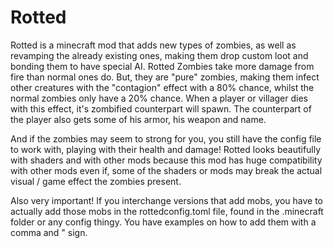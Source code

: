 # Rotted
Rotted is a minecraft mod that adds new types of zombies, as well as revamping the already existing ones, making them drop custom loot and bonding them to have special AI. Rotted Zombies take more damage from fire than normal ones do.
But, they are "pure" zombies, making them infect other creatures with the "contagion" effect with a 80% chance, whilst the normal zombies only have a 20% chance.
When a player or villager dies with this effect, it's zombified counterpart will spawn. The counterpart of the player also gets some of his armor, his weapon and name.
 
And if the zombies may seem to strong for you, you still have the config file to work with, playing with their health and damage!
Rotted looks beautifully with shaders and with other mods because this mod has huge compatibility with other mods even if, some of the shaders or mods may break the actual visual / game effect the zombies present.

Also very important! If you interchange versions that add mobs, you have to actually add those mobs in the rottedconfig.toml file, found in the .minecraft folder or any config thingy. You have examples on how to add them with a comma and  " sign.
